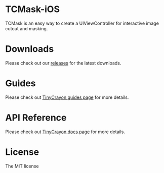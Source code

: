 # TCMask-iOS
TCMask is an easy way to create a UIViewController for interactive image cutout and masking.

# Downloads
Please check out our [releases](https://github.com/TinyCrayon/TCCore-iOS/releases)
for the latest downloads.

# Guides
Please check out [TinyCrayon guides page](http://tinycrayon.com/guides-iOS/get-started.html) for more details.

# API Reference
Please check out [TinyCrayon docs page](http://tinycrayon.com/docs-iOS/index.html) for more details.

# License
The MIT license
